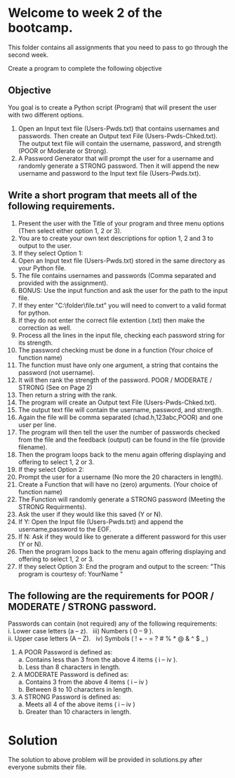 # Welcome to week 2 of the bootcamp.
This folder contains all assignments that you need to pass to go through the second week.

Create a program to complete the following objective

## Objective 
You goal is to create a Python script (Program) that will present the user with two different options.
1. Open an Input text file (Users-Pwds.txt) that contains usernames and passwords. Then create an
Output text File (Users-Pwds-Chked.txt). The output text file will contain the username, password, and
strength (POOR or Moderate or Strong).
2.  A Password Generator that will prompt the user for a username and randomly generate a STRONG
password. Then it will append the new username and password to the Input text file (Users-Pwds.txt).

## Write a short program that meets all of the following requirements.
1. Present the user with the Title of your program and three menu options (Then select either option 1, 2 or 3).
2. You are to create your own text descriptions for option 1, 2 and 3 to output to the user.
3. If they select Option 1:
4. Open an Input text file (Users-Pwds.txt) stored in the same directory as your Python file.
5. The file contains usernames and passwords (Comma separated and provided with the assignment).
6. BONUS: Use the input function and ask the user for the path to the input file.
7. If they enter "C:\folder\file.txt" you will need to convert to a valid format for python.
8. If they do not enter the correct file extention (.txt) then make the correction as well.
9. Process all the lines in the input file, checking each password string for its strength.
10. The password checking must be done in a function (Your choice of function name)
11. The function must have only one argument, a string that contains the password (not username).
12. It will then rank the strength of the password. POOR / MODERATE / STRONG (See on Page 2)
13. Then return a string with the rank.
14. The program will create an Output text File (Users-Pwds-Chked.txt).
15. The output text file will contain the username, password, and strength.
16. Again the file will be comma separated (chad.h,123abc,POOR) and one user per line.
17. The program will then tell the user the number of passwords checked from the file
and the feedback (output) can be found in the file (provide filename).
18. Then the program loops back to the menu again offering displaying and offering to select 1, 2 or 3.
19. If they select Option 2:
20. Prompt the user for a username (No more the 20 characters in length).
21. Create a Function that will have no (zero) arguments. (Your choice of function name)
22. The Function will randomly generate a STRONG password (Meeting the STRONG Requirments).
23. Ask the user if they would like this saved (Y or N).
24. If Y: Open the Input file (Users-Pwds.txt) and append the username,password to the EOF.
25. If N: Ask if they would like to generate a different password for this user (Y or N).
26. Then the program loops back to the menu again offering displaying and offering to select 1, 2 or 3.
27. If they select Option 3:
End the program and output to the screen: "This program is courtesy of: YourName "

## The following are the requirements for POOR / MODERATE / STRONG password.
Passwords can contain (not required) any of the following requirements:<br>
i. Lower case letters (a – z). &nbsp; iii) Numbers ( 0 – 9 ).<br>
ii. Upper case letters (A – Z). &nbsp; iv) Symbols ( ! + - = ? # % * @ & ^ $ _ )
1. A POOR Password is defined as: <br>
a. Contains less than 3 from the above 4 items ( i – iv ).<br>
b. Less than 8 characters in length.
2. A MODERATE Password is defined as:<br>
a. Contains 3 from the above 4 items ( i – iv )<br>
b. Between 8 to 10 characters in length.
3. A STRONG Password is defined as:<br>
a. Meets all 4 of the above items ( i – iv )<br>
b. Greater than 10 characters in length.

# Solution
The solution to above problem will be provided in solutions.py after everyone submits their file.